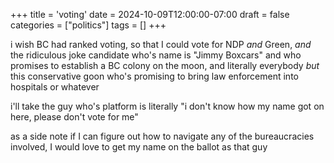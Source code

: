 +++
title = 'voting'
date = 2024-10-09T12:00:00-07:00
draft = false
categories = ["politics"]
tags = []
+++

i wish BC had ranked voting, so that I could vote for NDP _and_ Green, _and_ the ridiculous joke candidate who's name is "Jimmy Boxcars" and who promises to establish a BC colony on the moon, and literally everybody _but_ this conservative goon who's promising to bring law enforcement into hospitals or whatever

i'll take the guy who's platform is literally "i don't know how my name got on here, please don't vote for me"

as a side note if I can figure out how to navigate any of the bureaucracies involved, I would love to get my name on the ballot as that guy